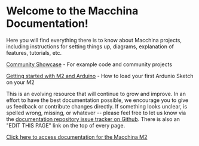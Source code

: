 # Welcome to the Macchina Documentation!

Here you will find everything there is to know about Macchina projects, including instructions for setting things up, diagrams, explanation of features, tutorials, etc.


[Community Showcase](http://showcase.macchina.cc/) - For example code and community projects

[Getting started with M2 and Arduino](http://docs.macchina.cc/m2/getting-started/arduino.html) - How to load your first Ardunio Sketch on your M2

This is an evolving resource that will continue to grow and improve. In an effort to have the best documentation possible, we encourage you to give us feedback or contribute changes directly. If something looks unclear, is spelled wrong, missing, or whatever -- please feel free to let us know via the [documentation repository issue tracker on Github](https://github.com/macchina/docs/issues).  There is also an "EDIT THIS PAGE" link on the top of every page.

[Click here to access documentation for the Macchina M2](/m2/README.md)

